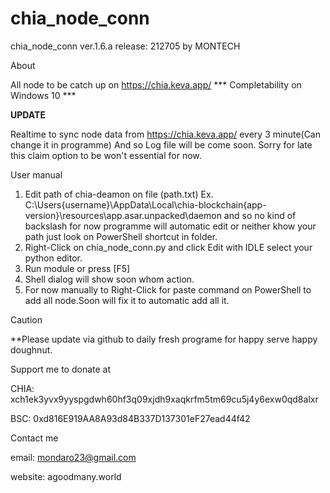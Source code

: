 # chia_node_conn

chia_node_conn ver.1.6.a release: 212705
by MONTECH

About

All node to be catch up on https://chia.keva.app/
*** Completability on Windows 10 ***

**UPDATE**

Realtime to sync node data from https://chia.keva.app/ every 3 minute(Can change it in programme)
And so Log file will be come soon. Sorry for late this claim option to be won't essential for now.

User manual

1. Edit path of chia-deamon on file (path.txt) 
Ex. C:\Users\{username}\AppData\Local\chia-blockchain\{app-version}\resources\app.asar.unpacked\daemon 
and so no kind of backslash for now programme will automatic edit or neither khow your path just look on PowerShell shortcut in folder.
2. Right-Click on chia_node_conn.py and click Edit with IDLE select your python editor.
3. Run module or press [F5]
4. Shell dialog will show soon whom action.
5. For now manually to Right-Click for paste command on PowerShell to add all node.Soon will fix it to automatic add all it.


Caution

**Please update via github to daily fresh programe for happy serve happy doughnut.


Support me to donate at

CHIA: xch1ek3yvx9yyspgdwh60hf3q09xjdh9xaqkrfm5tm69cu5j4y6exw0qd8alxr

BSC: 0xd816E919AA8A93d84B337D137301eF27ead44f42


Contact me

email: mondaro23@gmail.com

website: agoodmany.world
